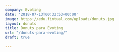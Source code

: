 ```yaml
---
company: Evoting
date: '2018-07-13T00:32:53+00:00'
image: https://edu.fintual.com/uploads/donuts.jpg
layout: donuts
title: Donuts para Evoting
url: "/donuts-para-evoting/"
draft: true

---
```

